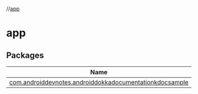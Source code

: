 //[app](index.md)



# app  


## Packages  
  
|  Name | 
|---|
| <a name="com.androiddevnotes.androiddokkadocumentationkdocsample////PointingToDeclaration/"></a>[com.androiddevnotes.androiddokkadocumentationkdocsample](app/com.androiddevnotes.androiddokkadocumentationkdocsample/index.md)|


